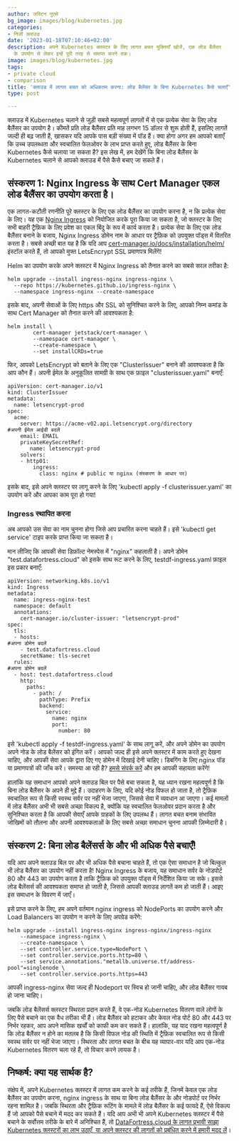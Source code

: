 ```yaml
---
author: जस्टिन गुएसे
bg_image: images/blog/kubernetes.jpg
categories:
- निजी क्लाउड
date: '2023-01-18T07:10:46+02:00'
description: अपने Kubernetes क्लस्टर के लिए लागत बचत युक्तियाँ खोजें, एक लोड बैलेंसर
  के उपयोग से लेकर इन्हें पूरी तरह से समाप्त करने तक।
image: images/blog/kubernetes.jpg
tags:
- private cloud
- comparison
title: 'क्लाउड में लागत बचत को अधिकतम करना: लोड बैलेंसर के बिना Kubernetes कैसे चलाएँ'
type: post

---
```

क्लाउड में Kubernetes चलाने से जुड़ी सबसे महत्वपूर्ण लागतों में से एक प्रत्येक सेवा के लिए लोड बैलैंसर का उपयोग है। कीमतें प्रति लोड बैलैंसर प्रति माह लगभग 15 डॉलर से शुरू होती हैं, इसलिए लागतें जल्दी ही बढ़ जाती हैं, खासकर यदि आपके पास बड़ी संख्या में पॉड हैं। क्या होगा अगर हम आपको बताएँ कि उच्च उपलब्धता और स्वचालित फेलओवर के लाभ प्राप्त करते हुए, लोड बैलैंसर के बिना Kubernetes कैसे चलाया जा सकता है? इस लेख में, हम देखेंगे कि बिना लोड बैलैंसर के Kubernetes चलाने से आपको क्लाउड में पैसे कैसे बचाए जा सकते हैं।

## संस्करण 1: Nginx Ingress के साथ Cert Manager एकल लोड बैलैंसर का उपयोग करता है।

एक लागत-कटौती रणनीति पूरे क्लस्टर के लिए एक लोड बैलैंसर का उपयोग करना है, न कि प्रत्येक सेवा के लिए। यह एक [Nginx Ingress](https://kubernetes.github.io/ingress-nginx/) को नियोजित करके पूरा किया जा सकता है, जो क्लस्टर के लिए सभी बाहरी ट्रैफ़िक के लिए प्रवेश का एकल बिंदु के रूप में कार्य करता है। प्रत्येक सेवा के लिए एक लोड बैलैंसर बनाने के बजाय, Nginx Ingress डोमेन नाम के आधार पर ट्रैफ़िक को उपयुक्त पॉड्स में वितरित करता है।
सबसे अच्छी बात यह है कि यदि आप [cert-manager.io/docs/installation/helm/](https://cert-manager.io/docs/installation/helm/) इंस्टॉल करते हैं, तो आपको मुफ्त LetsEncrypt SSL प्रमाणपत्र मिलेंगे!

Helm का उपयोग करके अपने क्लस्टर में Nginx Ingress को तैनात करने का सबसे सरल तरीका है:

```
helm upgrade --install ingress-nginx ingress-nginx \
  --repo https://kubernetes.github.io/ingress-nginx \
  --namespace ingress-nginx --create-namespace
```

इसके बाद, अपनी सेवाओं के लिए https और SSL को सुनिश्चित करने के लिए, आपको निम्न कमांड के साथ Cert Manager को तैनात करने की आवश्यकता है:

```
helm install \
        cert-manager jetstack/cert-manager \
        --namespace cert-manager \
        --create-namespace \
        --set installCRDs=true
```

फिर, आपको LetsEncrypt को बताने के लिए एक "ClusterIssuer" बनाने की आवश्यकता है कि आप कौन हैं। अपनी ईमेल के अनुकूलित सामग्री के साथ एक फ़ाइल "clusterissuer.yaml" बनाएँ:

```
apiVersion: cert-manager.io/v1
kind: ClusterIssuer
metadata:
  name: letsencrypt-prod
spec:
  acme:
    server: https://acme-v02.api.letsencrypt.org/directory
#अपनी ईमेल आईडी बदलें
    email: EMAIL
    privateKeySecretRef:
       name: letsencrypt-prod
    solvers:
    - http01:
        ingress:
          class: nginx # public या nginx (संस्करण के आधार पर)
```

इसके बाद, इसे अपने क्लस्टर पर लागू करने के लिए 'kubectl apply -f clusterissuer.yaml' का उपयोग करें और आपका काम पूरा हो गया!

### Ingress स्थापित करना

अब आपको उस सेवा का नाम चुनना होगा जिसे आप प्रचारित करना चाहते हैं। इसे 'kubectl get service' टाइप करके प्राप्त किया जा सकता है।

मान लीजिए कि आपकी सेवा डिफ़ॉल्ट नेमस्पेस में "nginx" कहलाती है। अपने डोमेन "test.datafortress.cloud" को इसके साथ रूट करने के लिए, testdf-ingress.yaml फ़ाइल इस प्रकार बनाएँ:

```
apiVersion: networking.k8s.io/v1
kind: Ingress
metadata:
  name: ingress-nginx-test
  namespace: default
  annotations:
    cert-manager.io/cluster-issuer: "letsencrypt-prod"
spec:
  tls:
  - hosts:
#अपना डोमेन बदलें
    - test.datafortress.cloud
    secretName: tls-secret
  rules:
#अपना डोमेन बदलें
  - host: test.datafortress.cloud
    http:
      paths:
        - path: /
          pathType: Prefix
          backend:
            service:
              name: nginx
              port:
                number: 80
```

इसे 'kubectl apply -f testdf-ingress.yaml' के साथ लागू करें, और अपने डोमेन का उपयोग अपने नोड के लोड बैलेंसर को इंगित करें। आपको जल्द ही इसे अपने क्लस्टर में काम करते हुए देखना चाहिए, और आपकी सेवा आपके द्वारा दिए गए डोमेन में दिखाई देनी चाहिए।
डिबगिंग के लिए nginx पॉड या प्रमाणपत्रों की जाँच करें।
समस्या आ रही है? [हमसे संपर्क करें](/contact) और हम आपकी सहायता करेंगे!

हालांकि यह समाधान आपको अपने क्लाउड बिल पर पैसे बचा सकता है, यह ध्यान रखना महत्वपूर्ण है कि बिना लोड बैलैंसर के अपने ही मुद्दे हैं। उदाहरण के लिए, यदि कोई नोड विफल हो जाता है, तो ट्रैफ़िक स्वचालित रूप से किसी स्वस्थ सर्वर पर नहीं भेजा जाएगा, जिससे सेवा में व्यवधान आ जाएगा। कई मामलों में लोड बैलैंसर अभी भी सबसे अच्छा विकल्प है, क्योंकि यह स्वचालित फेलओवर प्रदान करता है और सुनिश्चित करता है कि आपकी सेवाएँ आपके ग्राहकों के लिए उपलब्ध हैं। लागत बचत बनाम संभावित जोखिमों को तौलना और अपनी आवश्यकताओं के लिए सबसे अच्छा समाधान चुनना आपकी ज़िम्मेदारी है।

## संस्करण 2: बिना लोड बैलेंसर्स के और भी अधिक पैसे बचाएँ!

यदि आप अपने क्लाउड बिल पर और भी अधिक पैसे बचाना चाहते हैं, तो एक ऐसा समाधान है जो बिल्कुल भी लोड बैलैंसर का उपयोग नहीं करता है! Nginx Ingress के बजाय, यह समाधान सर्वर के नोडपोर्ट 80 और 443 का उपयोग करता है ताकि ट्रैफ़िक को उपयुक्त पॉड्स में निर्देशित किया जा सके। इससे लोड बैलेंसर्स की आवश्यकता समाप्त हो जाती है, जिससे आपकी क्लाउड लागतें कम हो जाती हैं। आइए इस समाधान के विवरण में जाएँ।

इसे प्राप्त करने के लिए, हम अपने वर्तमान nginx ingress को NodePorts का उपयोग करने और Load Balancers का उपयोग न करने के लिए अपग्रेड करेंगे:

```
helm upgrade --install ingress-nginx ingress-nginx/ingress-nginx
    --namespace ingress-nginx \
    --create-namespace \
    --set controller.service.type=NodePort \
    --set controller.service.ports.http=80 \
    --set service.annotations."metallb.universe.tf/address-pool"=singlenode \
    --set controller.service.ports.https=443
```

आपकी ingress-nginx सेवा जल्द ही Nodeport पर स्विच हो जानी चाहिए, और लोड बैलैंसर गायब हो जाना चाहिए।

जबकि लोड बैलेंसर्स क्लस्टर स्थिरता प्रदान करते हैं, वे एक-नोड Kubernetes वितरण वाले लोगों के लिए पैसे बचाने का एक वैध तरीका भी हैं। लोड बैलैंसर को हटाकर और केवल नोड पोर्ट 80 और 443 पर निर्भर रहकर, आप अपने मासिक खर्चों को काफी कम कर सकते हैं। हालांकि, यह याद रखना महत्वपूर्ण है कि लोड बैलैंसर न होने का मतलब है कि किसी विफल नोड की स्थिति में ट्रैफ़िक स्वचालित रूप से किसी स्वस्थ सर्वर पर नहीं भेजा जाएगा। स्थिरता और लागत बचत के बीच यह व्यापार-वार यदि आप एक-नोड Kubernetes वितरण चला रहे हैं, तो विचार करने लायक है।

## निष्कर्ष: क्या यह सार्थक है?

संक्षेप में, अपने Kubernetes क्लस्टर में लागत कम करने के कई तरीके हैं, जिनमें केवल एक लोड बैलैंसर का उपयोग करना, nginx ingress के साथ या बिना लोड बैलैंसर के और नोडपोर्ट पर निर्भर रहना शामिल है। जबकि स्थिरता और ट्रैफ़िक रूटिंग के मामले में लोड बैलैंसर के कई फायदे हैं, ऐसे विकल्प हैं जो आपको पैसे बचाने में मदद कर सकते हैं। यदि आप अभी भी अपने Kubernetes क्लस्टर में पैसे बचाने के सर्वोत्तम तरीके के बारे में अनिश्चित हैं, तो [DataFortress.cloud के लागत प्रभावी साझा Kubernetes क्लस्टरों का लाभ उठाएँ, या अपने क्लस्टर की लागतों को प्रबंधित करने में हमारी मदद लें](/contact)।
